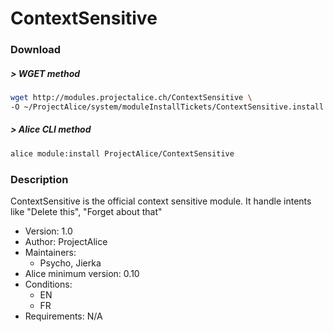 # ContextSensitive

### Download

##### > WGET method
```bash
wget http://modules.projectalice.ch/ContextSensitive \
-O ~/ProjectAlice/system/moduleInstallTickets/ContextSensitive.install
```

##### > Alice CLI method
```bash
alice module:install ProjectAlice/ContextSensitive
```

### Description
ContextSensitive is the official context sensitive module. It handle intents like "Delete this", "Forget about that"

- Version: 1.0
- Author: ProjectAlice
- Maintainers:
  - Psycho, Jierka
- Alice minimum version: 0.10
- Conditions:
  - EN
  - FR
- Requirements: N/A
